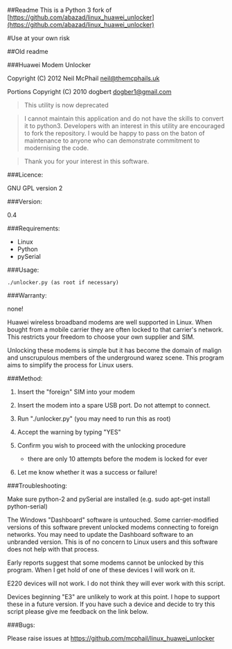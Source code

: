 ##Readme
This is a Python 3 fork of [https://github.com/abazad/linux_huawei_unlocker](https://github.com/abazad/linux_huawei_unlocker)

#Use at your own risk

##Old readme

###Huawei Modem Unlocker

Copyright (C) 2012 Neil McPhail
	<neil@themcphails.uk>

Portions Copyright (C) 2010 dogbert
	<dogber1@gmail.com>

>This utility is now deprecated

>I cannot maintain this application and do not have the skills to convert it to
python3. Developers with an interest in this utility are encouraged to fork the
repository. I would be happy to pass on the baton of maintenance to anyone who
can demonstrate commitment to modernising the code.

>Thank you for your interest in this software.

###Licence:

GNU GPL version 2

###Version:

0.4

###Requirements:

* Linux
* Python
* pySerial

###Usage:

```
./unlocker.py (as root if necessary)
```

###Warranty:

none!

Huawei wireless broadband modems are well supported in Linux. When bought from
a mobile carrier they are often locked to that carrier's network. This restricts
your freedom to choose your own supplier and SIM.

Unlocking these modems is simple but it has become the domain of malign and
unscrupulous members of the underground warez scene. This program aims to
simplify the process for Linux users.

###Method:

1. Insert the "foreign" SIM into your modem

2. Insert the modem into a spare USB port. Do not attempt to connect.

3. Run "./unlocker.py" (you may need to run this as root)

4. Accept the warning by typing "YES"

5. Confirm you wish to proceed with the unlocking procedure

    * there are only 10 attempts before the modem is locked for ever

6. Let me know whether it was a success or failure!

###Troubleshooting:

Make sure python-2 and pySerial are installed (e.g. sudo apt-get install python-serial)

The Windows "Dashboard" software is untouched. Some carrier-modified versions of this software prevent unlocked modems connecting to foreign networks. You may need to update the Dashboard software to an unbranded version. This is of no concern to Linux users and this software does not help with that process.

Early reports suggest that some modems cannot be unlocked by this program. When I get hold of one of these devices I will work on it.

E220 devices will not work. I do not think they will ever work with this script.

Devices beginning "E3" are unlikely to work at this point. I hope to support these in a future version. If you have such a device and decide to try this script please give me feedback on the link below.

###Bugs:

Please raise issues at https://github.com/mcphail/linux_huawei_unlocker
